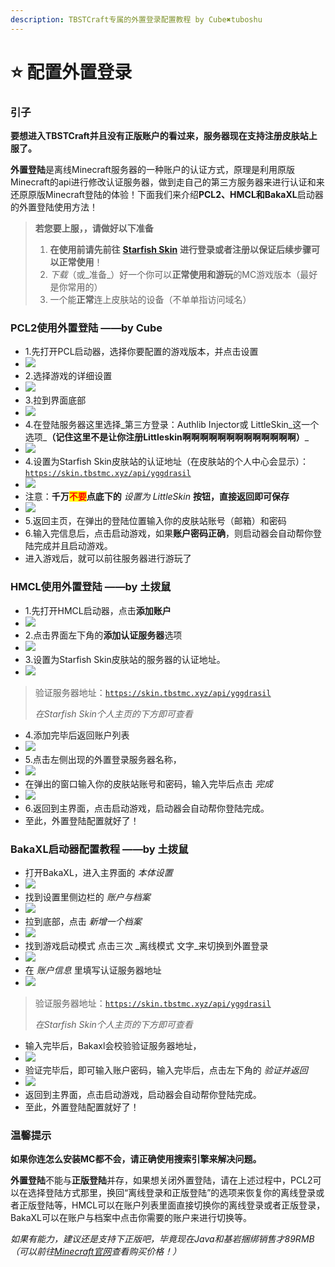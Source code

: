 ```yaml
---
description: TBSTCraft专属的外置登录配置教程 by Cube✖tuboshu
---
```


# ⭐ 配置外置登录

### 引子

**要想进入TBSTCraft并且没有正版账户的看过来，服务器现在支持注册皮肤站上服了。**

**外置登陆**是离线Minecraft服务器的一种账户的认证方式，原理是利用原版Minecraft的api进行修改认证服务器，做到走自己的第三方服务器来进行认证和来还原原版Minecraft登陆的体验！下面我们来介绍**PCL2、HMCL和BakaXL**启动器的外置登陆使用方法！

> **若您要上服，，请做好以下准备**
>
> 1. **在使用前请先前往** [**Starfish Skin**](https://skin.tbstmc.xyz) **进行登录或者注册以保证后续步骤可以正常使用**！
> 2. _下载_（或_准备_）好一个你可以**正常使用和游玩**的MC游戏版本（最好是你常用的）
> 3. 一个能**正常**连上皮肤站的设备（不单单指访问域名）

### **PCL2使用外置登陆** ——by Cube

* 1.先打开PCL启动器，选择你要配置的游戏版本，并点击设置
* ![](.gitbook/assets/pcl2-1.png)
* 2.选择游戏的详细设置
* ![](.gitbook/assets/pcl2-2.png)
* 3.拉到界面底部
* ![](.gitbook/assets/pcl2-3.png)
* 4.在登陆服务器这里选择_第三方登录：Authlib Injector或 LittleSkin_这一个选项_**（记住这里不是让你注册Littleskin啊啊啊啊啊啊啊啊啊啊啊啊啊）**_
* ![](.gitbook/assets/pcl2-4.png)
* 4.设置为Starfish Skin皮肤站的认证地址（在皮肤站的个人中心会显示）：[`https://skin.tbstmc.xyz/api/yggdrasil`](https://skin.tbstmc.xyz/api/yggdrasil)
* ![](.gitbook/assets/pcl2-5.png)
* 注意：**千万**<mark style="color:red;">**不要**</mark>**点底下的** _设置为 LittleSkin_ **按钮，直接返回即可保存**
* ![](.gitbook/assets/pcl2-6.png)
* 5.返回主页，在弹出的登陆位置输入你的皮肤站账号（邮箱）和密码
* 6.输入完信息后，点击启动游戏，如果**账户密码正确**，则启动器会自动帮你登陆完成并且启动游戏。
* 进入游戏后，就可以前往服务器进行游玩了

### **HMCL使用外置登陆** ——by 土拨鼠

* 1.先打开HMCL启动器，点击**添加账户**
* ![](.gitbook/assets/hmcl-1.png)
* 2.点击界面左下角的**添加认证服务器**选项
* ![](.gitbook/assets/hmcl-2.png)
* 3.设置为Starfish Skin皮肤站的服务器的认证地址。
* ![](.gitbook/assets/hmcl-3.png)

> 验证服务器地址：[`https://skin.tbstmc.xyz/api/yggdrasil`](https://skin.tbstmc.xyz/api/yggdrasil)
>
> _在Starfish Skin个人主页的下方即可查看_

* 4.添加完毕后返回账户列表
* ![](.gitbook/assets/hmcl-4.png)
* 5.点击左侧出现的外置登录服务器名称，
* ![](.gitbook/assets/hmcl-5.png)
* 在弹出的窗口输入你的皮肤站账号和密码，输入完毕后点击 _完成_
* ![](.gitbook/assets/hmcl-6.png)
* 6.返回到主界面，点击启动游戏，启动器会自动帮你登陆完成。
* 至此，外置登陆配置就好了！



### BakaXL启动器配置教程 ——by 土拨鼠

* 打开BakaXL，进入主界面的 _本体设置_
* ![](.gitbook/assets/bakaxl-1.png)
* 找到设置里侧边栏的 _账户与档案_
* ![](.gitbook/assets/bakaxl-2.png)
* 拉到底部，点击 _新增一个档案_
* ![](.gitbook/assets/bakaxl-3.png)
* 找到游戏启动模式 点击三次 _离线模式 文字_来切换到外置登录
* ![](.gitbook/assets/bakaxl-4.png)
* 在 _账户信息_ 里填写认证服务器地址
* ![](.gitbook/assets/bakaxl-5.png)

> 验证服务器地址：[`https://skin.tbstmc.xyz/api/yggdrasil`](https://skin.tbstmc.xyz/api/yggdrasil)
>
> _在Starfish Skin个人主页的下方即可查看_

* 输入完毕后，Bakaxl会校验验证服务器地址，
* ![](.gitbook/assets/bakaxl-6.png)
* 验证完毕后，即可输入账户密码，输入完毕后，点击左下角的 _验证并返回_
* ![](.gitbook/assets/bakaxl-7.png)
* 返回到主界面，点击启动游戏，启动器会自动帮你登陆完成。
* 至此，外置登陆配置就好了！

### **温馨提示**

**如果你连怎么安装MC都不会，请正确使用搜索引擎来解决问题。**

**外置登陆**不能与**正版登陆**并存，如果想关闭外置登陆，请在上述过程中，PCL2可以在选择登陆方式那里，换回“离线登录和正版登陆”的选项来恢复你的离线登录或者正版登陆等，HMCL可以在账户列表里面直接切换你的离线登录或者正版登录，BakaXL可以在账户与档案中点击你需要的账户来进行切换等。

_如果有能力，建议还是支持下正版吧，毕竟现在Java和基岩捆绑销售才89RMB（可以前往_[_Minecraft官网_](https://www.minecraft.net/zh-hans/store/minecraft-java-bedrock-edition-pc)_查看购买价格！）_
